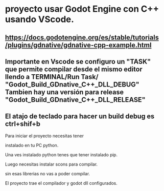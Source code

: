 # proyecto usar Godot Engine con C++ usando VScode.

## https://docs.godotengine.org/es/stable/tutorials/plugins/gdnative/gdnative-cpp-example.html

## Importante en Vscode se configuro un "TASK" que permite compilar desde el mismo editor llendo a TERMINAL/Run Task/ "Godot_Build_GDnative_C++_DLL_DEBUG" Tambien hay una versión para release "Godot_Build_GDnative_C++_DLL_RELEASE"

## El atajo de teclado para hacer un build debug es ctrl+shif+b


Para iniciar el proyecto necesitas tener 

instalado en tu PC python.

Una ves instalado python tenes que tener instalado pip.

Luego necesitas instalar scons para compilar.

sin esas librerias no vas a poder compilar.

El proyecto trae el compilador y godot dll configurados.



